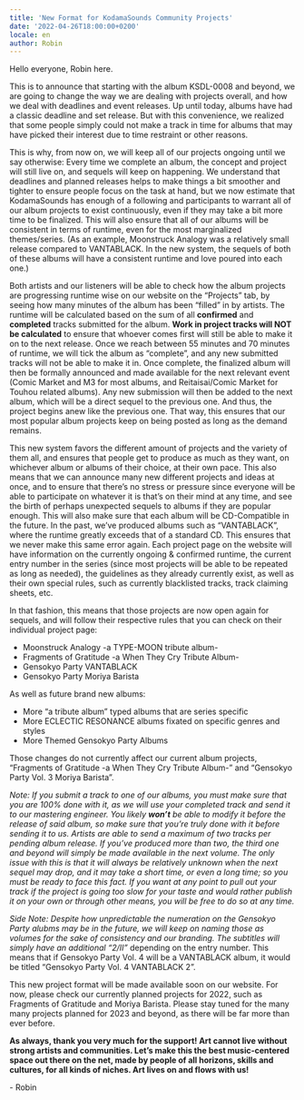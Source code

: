 ```yaml
---
title: 'New Format for KodamaSounds Community Projects'
date: '2022-04-26T18:00:00+0200'
locale: en
author: Robin
---
```


Hello everyone, Robin here.

This is to announce that starting with the album KSDL-0008 and beyond, we are going to change the way we are dealing with projects overall, and how we deal with deadlines and event releases. Up until today, albums have had a classic deadline and set release. But with this convenience, we realized that some people simply could not make a track in time for albums that may have picked their interest due to time restraint or other reasons.

This is why, from now on, we will keep all of our projects ongoing until we say otherwise: Every time we complete an album, the concept and project will still live on, and sequels will keep on happening. We understand that deadlines and planned releases helps to make things a bit smoother and tighter to ensure people focus on the task at hand, but we now estimate that KodamaSounds has enough of a following and participants to warrant all of our album projects to exist continuously, even if they may take a bit more time to be finalized. This will also ensure that all of our albums will be consistent in terms of runtime, even for the most marginalized themes/series. (As an example, Moonstruck Analogy was a relatively small release compared to VANTABLACK. In the new system, the sequels of both of these albums will have a consistent runtime and love poured into each one.)

Both artists and our listeners will be able to check how the album projects are progressing runtime wise on our website on the “Projects” tab, by seeing how many minutes of the album has been “filled” in by artists. The runtime will be calculated based on the sum of all **confirmed** and **completed** tracks submitted for the album. **Work in project tracks will NOT be calculated** to ensure that whoever comes first will still be able to make it on to the next release. Once we reach between 55 minutes and 70 minutes of runtime, we will tick the album as “complete”, and any new submitted tracks will not be able to make it in. Once complete, the finalized album will then be formally announced and made available for the next relevant event (Comic Market and M3 for most albums, and Reitaisai/Comic Market for Touhou related albums). Any new submission will then be added to the next album, which will be a direct sequel to the previous one. And thus, the project begins anew like the previous one. That way, this ensures that our most popular album projects keep on being posted as long as the demand remains.

This new system favors the different amount of projects and the variety of them all, and ensures that people get to produce as much as they want, on whichever album or albums of their choice, at their own pace. This also means that we can announce many new different projects and ideas at once, and to ensure that there’s no stress or pressure since everyone will be able to participate on whatever it is that’s on their mind at any time, and see the birth of perhaps unexpected sequels to albums if they are popular enough. This will also make sure that each album will be CD-Compatible in the future. In the past, we’ve produced albums such as “VANTABLACK”, where the runtime greatly exceeds that of a standard CD. This ensures that we never make this same error again. Each project page on the website will have information on the currently ongoing & confirmed runtime, the current entry number in the series (since most projects will be able to be repeated as long as needed), the guidelines as they already currently exist, as well as their own special rules, such as currently blacklisted tracks, track claiming sheets, etc.

In that fashion, this means that those projects are now open again for sequels, and will follow their respective rules that you can check on their individual project page:
- Moonstruck Analogy -a TYPE-MOON tribute album-
- Fragments of Gratitude -a When They Cry Tribute Album-
- Gensokyo Party VANTABLACK
- Gensokyo Party Moriya Barista

As well as future brand new albums:
- More “a tribute album” typed albums that are series specific
- More ECLECTIC RESONANCE albums fixated on specific genres and styles
- More Themed Gensokyo Party Albums

Those changes do not currently affect our current album projects, “Fragments of Gratitude -a When They Cry Tribute Album-” and “Gensokyo Party Vol. 3 Moriya Barista”.

*Note: If you submit a track to one of our albums, you must make sure that you are 100% done with it, as we will use your completed track and send it to our mastering engineer. You likely **won’t** be able to modify it before the release of said album, so make sure that you’re truly done with it before sending it to us. Artists are able to send a maximum of two tracks per pending album release. If you’ve produced more than two, the third one and beyond will simply be made available in the next volume. The only issue with this is that it will always be relatively unknown when the next sequel may drop, and it may take a short time, or even a long time; so you must be ready to face this fact. If you want at any point to pull out your track if the project is going too slow for your taste and would rather publish it on your own or through other means, you will be free to do so at any time.*

*Side Note: Despite how unpredictable the numeration on the Gensokyo Party alubms may be in the future, we will keep on naming those as volumes for the sake of consistency and our branding. The subtitles will simply have an additional “2/II”* depending on the entry number. This means that if Gensokyo Party Vol. 4 will be a VANTABLACK album, it would be titled “Gensokyo Party Vol. 4 VANTABLACK 2”.

This new project format will be made available soon on our website. For now, please check our currently planned projects for 2022, such as Fragments of Gratitude and Moriya Barista. Please stay tuned for the many many projects planned for 2023 and beyond, as there will be far more than ever before.

**As always, thank you very much for the support! Art cannot live without strong artists and communities. Let’s make this the best music-centered space out there on the net, made by people of all horizons, skills and cultures, for all kinds of niches. Art lives on and flows with us!**

\- Robin
